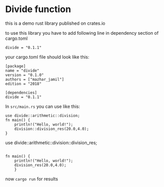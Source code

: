 # Divide function
this is a demo rust library published on crates.io

to use this library you have to add following line in dependency section of cargo.toml

`divide = "0.1.1"`

your cargo.toml file should look like this:
```
[package]
name = "divide"
version = "0.1.0"
authors = ["mazhar_jamil"]
edition = "2018"

[dependencies]
divide = "0.1.1"
```

In `src/main.rs` you can use like this:

```
use divide::arithmetic::division;
fn main() {
    println!("Hello, world!");
    division::division_res(20.0,4.0);
}
```

use divide::arithmetic::division::division_res;

```

fn main() {
    println!("Hello, world!");
    division_res(20.0,4.0);
    }
```

now `cargo run` for results
